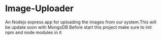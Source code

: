# Image-Uploader
An Nodejs express app for uploading the images from our system.This will be update soon with MongoDB 
Before start this project make sure to init npm and node modules in it
